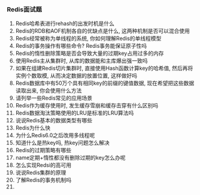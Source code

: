 ### Redis面试题

1. Redis哈希表进行rehash的出发时机是什么
2. Redis的RDB和AOF机制各自的优缺点是什么, 这两种机制是否可以混合使用
3. Redis经常被称为单线程的系统, 你如何理解Redis的单线程模型
4. Redis的事务操作有哪些命令? Redis事务能保证原子性吗
5. Redis的惰性删除策略是否会导致大量的过期key占用过多的内存
6. 使用Redis主从集群时, 从库的数据能和主库爆出强一致吗
7. 如果在组建Redis切片集群时, 直接使用Hash函数计算key的哈希值, 然后再将实例个数取模, 从而决定数据的放置位置, 这样做好吗
8. Redis数据库中有50万个具有相同key的前缀的键值数据, 现在希望把这些数据读取出来, 你会使用什么方法
9. 请列举一些Redis常见的应用场景
10. Redis作为缓存使用时, 发生缓存雪崩和缓存击穿有什么区别吗
11. Redis数据淘汰策略使用的LRU是标准的LRU算法吗
12. 说说Redis基本的数据类型有哪些
13. Redis为什么快
14. 为什么Redis6.0之后改用多线程呢
15. 知道什么是热key吗, 热key问题怎么解决
16. Redis的过期策略有哪些
17. name定期+惰性都没有删除过期的key怎么办呢
18. 怎么实现Redsi的高可用
19. 说说Redis集群的原理
20. 了解Redis的事务机制吗
21. 